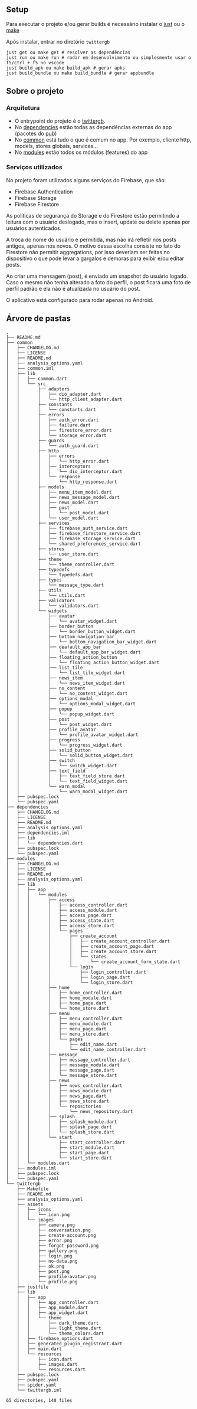 ## Setup
Para executar o projeto e/ou gerar builds é necessário instalar o [just](https://github.com/casey/just) ou o [make](https://community.chocolatey.org/packages/make)

Após instalar, entrar no diretório `twittergb`

```pwsh
just get ou make get # resolver as dependências
just run ou make run # rodar em desenvolvimento ou simplesmente usar o f5/ctrl + f5 no vscode
just build_apk ou make build_apk # gerar apks
just build_bundle ou make build_bundle # gerar appbundle
```

## Sobre o projeto
### Arquitetura
 - O entrypoint do projeto é o [twittergb](/twittergb).
 - No [dependencies](/dependencies) estão todas as dependências externas do app (pacotes do [pub](pub.dev))
 - No [common](/common) está tudo o que é comum no app. Por exemplo, cliente http, models, stores globais, services...
 - No [modules](/modules) estão todos os módulos (features) do app

### Serviços utilizados
No projeto foram utilizados alguns serviços do Firebase, que são:
- Firebase Authentication
- Firebase Storage
- Firebase Firestore

As políticas de segurança do Storage e do Firestore estão permitindo a leitura com o usuário deslogado, mas o insert, update ou delete apenas por usuários autenticados.

A troca do nome do usuário é permitida, mas não irá refletir nos posts antigos, apenas nos novos. O motivo dessa escolha consiste no fato do Firestore não permitir aggregations, por isso deveriam ser feitas no dispositivo o que pode levar a gargalos e demoras para exibir e/ou editar posts.

Ao criar uma mensagem (post), é enviado um snapshot do usuário logado. Caso o mesmo não tenha alterado a foto do perfil, o post ficará uma foto de perfil padrão e ela não é atualizada no usuário do post.

O aplicativo está configurado para rodar apenas no Android.


## Árvore de pastas

```
.
├── README.md
├── common
│   ├── CHANGELOG.md
│   ├── LICENSE
│   ├── README.md
│   ├── analysis_options.yaml
│   ├── common.iml
│   ├── lib
│   │   ├── common.dart
│   │   └── src
│   │       ├── adapters
│   │       │   ├── dio_adapter.dart
│   │       │   └── http_client_adapter.dart
│   │       ├── constants
│   │       │   └── constants.dart
│   │       ├── errors
│   │       │   ├── auth_error.dart
│   │       │   ├── failure.dart
│   │       │   ├── firestore_error.dart
│   │       │   └── storage_error.dart
│   │       ├── guards
│   │       │   └── auth_guard.dart
│   │       ├── http
│   │       │   ├── errors
│   │       │   │   └── http_error.dart
│   │       │   ├── interceptors
│   │       │   │   └── dio_interceptor.dart
│   │       │   └── response
│   │       │       └── http_response.dart
│   │       ├── models
│   │       │   ├── menu_item_model.dart
│   │       │   ├── news_message_model.dart
│   │       │   ├── news_model.dart
│   │       │   ├── post
│   │       │   │   └── post_model.dart
│   │       │   └── user_model.dart
│   │       ├── services
│   │       │   ├── firebase_auth_service.dart
│   │       │   ├── firebase_firestore_service.dart
│   │       │   ├── firebase_storage_service.dart
│   │       │   └── shared_preferences_service.dart
│   │       ├── stores
│   │       │   └── user_store.dart
│   │       ├── theme
│   │       │   └── theme_controller.dart
│   │       ├── typedefs
│   │       │   └── typedefs.dart
│   │       ├── types
│   │       │   └── message_type.dart
│   │       ├── utils
│   │       │   └── utils.dart
│   │       ├── validators
│   │       │   └── validators.dart
│   │       └── widgets
│   │           ├── avatar
│   │           │   └── avatar_widget.dart
│   │           ├── border_button
│   │           │   └── border_button_widget.dart
│   │           ├── bottom_navigation_bar
│   │           │   └── bottom_navigation_bar_widget.dart
│   │           ├── deafault_app_bar
│   │           │   └── default_app_bar_widget.dart
│   │           ├── floating_action_button
│   │           │   └── floating_action_button_widget.dart
│   │           ├── list_tile
│   │           │   └── list_tile_widget.dart
│   │           ├── news_item
│   │           │   └── news_item_widget.dart
│   │           ├── no_content
│   │           │   └── no_content_widget.dart
│   │           ├── options_modal
│   │           │   └── options_modal_widget.dart
│   │           ├── popup
│   │           │   └── popup_widget.dart
│   │           ├── post
│   │           │   └── post_widget.dart
│   │           ├── profile_avatar
│   │           │   └── profile_avatar_widget.dart
│   │           ├── progress
│   │           │   └── progress_widget.dart
│   │           ├── solid_button
│   │           │   └── solid_button_widget.dart
│   │           ├── switch
│   │           │   └── switch_widget.dart
│   │           ├── text_field
│   │           │   ├── text_field_store.dart
│   │           │   └── text_field_widget.dart
│   │           └── warn_modal
│   │               └── warn_modal_widget.dart
│   ├── pubspec.lock
│   └── pubspec.yaml
├── dependencies
│   ├── CHANGELOG.md
│   ├── LICENSE
│   ├── README.md
│   ├── analysis_options.yaml
│   ├── dependencies.iml
│   ├── lib
│   │   └── dependencies.dart
│   ├── pubspec.lock
│   └── pubspec.yaml
├── modules
│   ├── CHANGELOG.md
│   ├── LICENSE
│   ├── README.md
│   ├── analysis_options.yaml
│   ├── lib
│   │   ├── app
│   │   │   └── modules
│   │   │       ├── access
│   │   │       │   ├── access_controller.dart
│   │   │       │   ├── access_module.dart
│   │   │       │   ├── access_page.dart
│   │   │       │   ├── access_state.dart
│   │   │       │   ├── access_store.dart
│   │   │       │   └── pages
│   │   │       │       ├── create_account
│   │   │       │       │   ├── create_account_controller.dart
│   │   │       │       │   ├── create_account_page.dart
│   │   │       │       │   ├── create_account_store.dart
│   │   │       │       │   └── states
│   │   │       │       │       └── create_account_form_state.dart
│   │   │       │       └── login
│   │   │       │           ├── login_controller.dart
│   │   │       │           ├── login_page.dart
│   │   │       │           └── login_store.dart
│   │   │       ├── home
│   │   │       │   ├── home_controller.dart
│   │   │       │   ├── home_module.dart
│   │   │       │   ├── home_page.dart
│   │   │       │   └── home_store.dart
│   │   │       ├── menu
│   │   │       │   ├── menu_controller.dart
│   │   │       │   ├── menu_module.dart
│   │   │       │   ├── menu_page.dart
│   │   │       │   ├── menu_store.dart
│   │   │       │   └── pages
│   │   │       │       ├── edit_name.dart
│   │   │       │       └── edit_name_controller.dart
│   │   │       ├── message
│   │   │       │   ├── message_controller.dart
│   │   │       │   ├── message_module.dart
│   │   │       │   ├── message_page.dart
│   │   │       │   └── message_store.dart
│   │   │       ├── news
│   │   │       │   ├── news_controller.dart
│   │   │       │   ├── news_module.dart
│   │   │       │   ├── news_page.dart
│   │   │       │   ├── news_store.dart
│   │   │       │   └── repositories
│   │   │       │       └── news_repository.dart
│   │   │       ├── splash
│   │   │       │   ├── splash_module.dart
│   │   │       │   ├── splash_page.dart
│   │   │       │   └── splash_store.dart
│   │   │       └── start
│   │   │           ├── start_controller.dart
│   │   │           ├── start_module.dart
│   │   │           ├── start_page.dart
│   │   │           └── start_store.dart
│   │   └── modules.dart
│   ├── modules.iml
│   ├── pubspec.lock
│   └── pubspec.yaml
└── twittergb
    ├── Makefile
    ├── README.md
    ├── analysis_options.yaml
    ├── assets
    │   ├── icons
    │   │   └── icon.png
    │   └── images
    │       ├── camera.png
    │       ├── conversation.png
    │       ├── create-account.png
    │       ├── error.png
    │       ├── forgot-password.png
    │       ├── gallery.png
    │       ├── login.png
    │       ├── no-data.png
    │       ├── ok.png
    │       ├── post.png
    │       ├── profile-avatar.png
    │       └── profile.png
    ├── justfile
    ├── lib
    │   ├── app
    │   │   ├── app_controller.dart
    │   │   ├── app_module.dart
    │   │   ├── app_widget.dart
    │   │   └── theme
    │   │       ├── dark_theme.dart
    │   │       ├── light_theme.dart
    │   │       └── theme_colors.dart
    │   ├── firebase_options.dart
    │   ├── generated_plugin_registrant.dart
    │   ├── main.dart
    │   └── resources
    │       ├── icon.dart
    │       ├── images.dart
    │       └── resources.dart
    ├── pubspec.lock
    ├── pubspec.yaml
    ├── spider.yaml
    └── twittergb.iml

65 directories, 140 files
```
